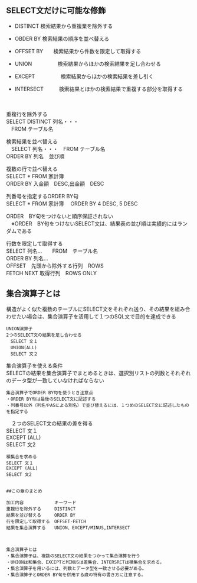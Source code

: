 ##  SELECT文だけに可能な修飾

 -  DISTINCT    検索結果から重複業を除外する
 -  OBDER BY    検索結果の順序を並べ替える
 -  OFFSET BY　　検索結果から件数を限定して取得する
 -  UNION　　　　　検索結果からほかの検索結果を足し合わせる
 -  EXCEPT　　　　　検索結果からほかの検索結果を差し引く
 -  INTERSECT　　　検索結果とほかの検索結果で重複する部分を取得する
  
    
    　　    
     
重複行を除外する  
SELECT DISTINCT 列名・・・  
　FROM テーブル名　　
  
    
検索結果を並べ替える  
　SELECT 列名・・・　FROM テーブル名  
   ORDER BY  列名　並び順
  
複数の行で並べ替える  
SELECT * FROM 家計簿  
ORDER BY 入金額　DESC,出金額　DESC



列番号を指定するORDER BY句  
SELECT * FROM 家計簿
　ORDER BY 4 DESC, 5 DESC
　　　　

ORDER　BY句をつけないと順序保証されない    
　※ORDER　BY句をつけないSELECT文は、結果表の並び順は実績的にはランダムである　　　

  行数を限定して取得する  
  SELECT 列名…　　FROM　テーブル名　  
   ORDER BY 列名…  
   OFFSET　先頭から除外する行列　ROWS  
    FETCH NEXT 取得行列　ROWS ONLY


## 集合演算子とは  
  構造がよく似た複数のテーブルにSELECT文をそれぞれ送り、その結果を組み合わせたい場合は、集合演算子を活用して１つのSQL文で目的を達成できる  
    
    UNION演算子  
    2つのSELECT文の結果を足し合わせる  
    　SELECT 文１  
    　UNION(ALL)  
    　SELECT 文２  
      
  集合演算子を使える条件  
  SELECTの結果を集合演算子でまとめるときは、選択別リストの列数とそれぞれのデータ型が一致していなければならない  
    
    集合演算子でORDER BY句を使うとき注意点  
    ・ORDER BY句は最後のSELECT文に記述する  
    ・列番号以外（列名やASによる別名）で並び替えるには、１つめのSELECT文に記述したものを指定する  
      
  　２つのSELECT文の結果の差を得る  
    SELECT 文１  
    EXCEPT (ALL)  
    SELECT 文2

    積集合を求める
    SELECT 文１  
    EXCEPT (ALL)  
    SELECT 文2
  
    
    ##この章のまとめ  
      
    加工内容　　　　　　　キーワード  
    重複行を除外する　　　DISTINCT    
    結果を並び替える　　　ORDER BY  
    行を限定して取得する　OFFSET-FETCH
    結果を集合演算する　　UNION、EXCEPT/MINUS,INTERSECT  
      
        

    集合演算子とは  
    ・集合演算子は、複数のSELECT文の結果をつかって集合演算を行う  
    ・UNIONは和集合、EXCEPTとMINUSは差集合、INTERSRCTは積集合を求める。  
    ・集合演算子を用いるには、列数とデータ型を一致させる必要がある。  
    ・集合演算子とORDER BY句を併用する歳の特有の書き方に注意する。



